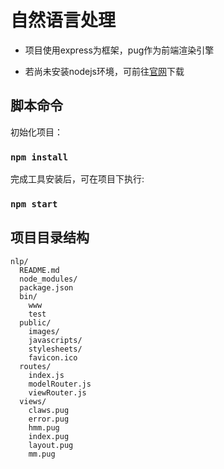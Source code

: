 # 自然语言处理
- 项目使用express为框架，pug作为前端渲染引擎

- 若尚未安装nodejs环境，可前往[官网](https://nodejs.org/en/)下载

## 脚本命令
初始化项目：
### `npm install`

完成工具安装后，可在项目下执行:

### `npm start`

## 项目目录结构
```
nlp/
  README.md
  node_modules/
  package.json
  bin/
    www
    test
  public/
    images/
    javascripts/
    stylesheets/
    favicon.ico
  routes/
    index.js
    modelRouter.js
    viewRouter.js
  views/
    claws.pug
    error.pug
    hmm.pug
    index.pug
    layout.pug
    mm.pug
```